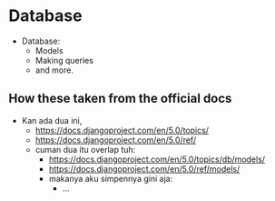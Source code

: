 # Database

- Database:
  + Models
  + Making queries
  + and more. 

## How these taken from the official docs

- Kan ada dua ini,
  - <https://docs.djangoproject.com/en/5.0/topics/>
  - <https://docs.djangoproject.com/en/5.0/ref/>
  - cuman dua itu overlap tuh:
    - <https://docs.djangoproject.com/en/5.0/topics/db/models/>
    - <https://docs.djangoproject.com/en/5.0/ref/models/>
    - makanya aku simpennya gini aja:
      - ...
